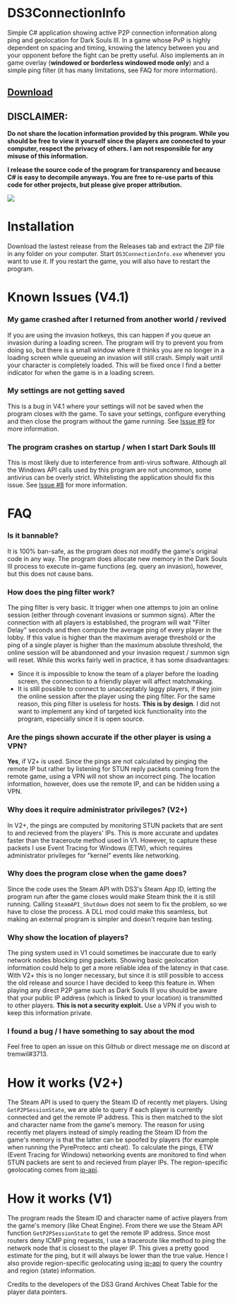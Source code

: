 # DS3ConnectionInfo
Simple C# application showing active P2P connection information along ping and geolocation for Dark Souls III. In a game whose PvP is highly dependent on spacing and timing, knowing the latency between you and your opponent before the fight can be pretty useful. Also implements an in game overlay (**windowed or borderless windowed mode only**) and a simple ping filter (it has many limitations, see FAQ for more information).

## [Download](https://github.com/tremwil/DS3ConnectionInfo/releases/download/V4.2/DS3ConnectionInfo-V4.2.zip)

## DISCLAIMER: 
**Do not share the location information provided by this program. While you should be free to view it yourself since the players are connected to your computer, respect the privacy of others. I am not responsible for any misuse of this information.**

**I release the source code of the program for transparency and because C# is easy to decompile anyways. You are free to re-use parts of this code for other projects, but please give proper attribution.** 

![](https://s01.geekpic.net/di-L8U0SH.png)

# Installation
Download the lastest release from the Releases tab and extract the ZIP file in any folder on your computer. Start `DS3ConnectionInfo.exe` whenever you want to use it. If you restart the game, you will also have to restart the program.

# Known Issues (V4.1)

### My game crashed after I returned from another world / revived
If you are using the invasion hotkeys, this can happen if you queue an invasion during a loading screen. The program will try to prevent you from doing so, but there is a small window where it thinks you are no longer in a loading screen while queueing an invasion will still crash. Simply wait until your character is completely loaded. This will be fixed once I find a better indicator for when the game is in a loading screen.

### My settings are not getting saved
This is a bug in V4.1 where your settings will not be saved when the program closes with the game. To save your settings, configure everything and then close the program without the game running. See [Issue #9](https://github.com/tremwil/DS3ConnectionInfo/issues/9) for more information.

### The program crashes on startup / when I start Dark Souls III
This is most likely due to interference from anti-virus software. Although all the Windows API calls used by this program are not uncommon, some antivirus can be overly strict. Whitelisting the application should fix this issue. See [Issue #8](https://github.com/tremwil/DS3ConnectionInfo/issues/8) for more information.

# FAQ

### Is it bannable?
It is 100% ban-safe, as the program does not modify the game's original code in any way. The program does allocate new memory in the Dark Souls III process to execute in-game functions (eg. query an invasion), however, but this does not cause bans.

### How does the ping filter work?
The ping filter is very basic. It trigger when one attemps to join an online session (either through covenant invasions or summon signs). After the connection with all players is established, the program will wait "Filter Delay" seconds and then compute the average ping of every player in the lobby. If this value is higher than the maximum average threshold or the ping of a single player is higher than the maximum absolute threshold, the online session will be abandonned and your invasion request / summon sign will reset. While this works fairly well in practice, it has some disadvantages:
- Since it is impossible to know the team of a player before the loading screen, the connection to a friendly player will affect matchmaking. 
- It is still possible to connect to unacceptably laggy players, if they join the online session after the player using the ping filter. For the same reason, this ping filter is useless for hosts. **This is by design**. I did not want to implement any kind of targeted kick functionality into the program, especially since it is open source.

### Are the pings shown accurate if the other player is using a VPN?
**Yes**, if V2+ is used. Since the pings are not calculated by pinging the remote IP but rather by listening for STUN reply packets coming from the remote game, using a VPN will not show an incorrect ping. The location information, however, does use the remote IP, and can be hidden using a VPN.

### Why does it require administrator privileges? (V2+)
In V2+, the pings are computed by monitoring STUN packets that are sent to and recieved from the players' IPs. This is more accurate and updates faster than the traceroute method used in V1. However, to capture these packets I use Event Tracing for Windows (ETW), which requires administrator privileges for "kernel" events like networking. 

### Why does the program close when the game does?
Since the code uses the Steam API with DS3's Steam App ID, letting the program run after the game closes would make Steam think the it is still running. Calling `SteamAPI_Shutdown` does not seem to fix the problem, so we have to close the process. A DLL mod could make this seamless, but making an external program is simpler and doesn't require ban testing.

### Why show the location of players?
The ping system used in V1 could sometimes be inaccurate due to early network nodes blocking ping packets. Showing basic geolocation information could help to get a more reliable idea of the latency in that case. With V2+ this is no longer necessary, but since it is still possible to access the old release and source I have decided to keep this feature in. When playing any direct P2P game such as Dark Souls III you should be aware that your public IP address (which is linked to your location) is transmitted to other players. **This is not a security exploit.** Use a VPN if you wish to keep this information private.

### I found a bug / I have something to say about the mod
Feel free to open an issue on this Github or direct message me on discord at tremwil#3713.

# How it works (V2+)
The Steam API is used to query the Steam ID of recently met players. Using `GetP2PSessionState`, we are able to query if each player is currently connected and get the remote IP address. This is then matched to the slot and character name from the game's memory. The reason for using recently met players instead of simply reading the Steam ID from the game's memory is that the latter can be spoofed by players (for example when running the PyreProtecc anti cheat). To calculate the pings, ETW (Event Tracing for Windows) networking events are monitored to find when STUN packets are sent to and recieved from player IPs. The region-specific geolocating comes from [ip-api](https://ip-api.com).

# How it works (V1)
The program reads the Steam ID and character name of active players from the game's memory (like Cheat Engine). From there we use the Steam API function `GetP2PSessionState` to get the remote IP address. Since most routers deny ICMP ping requests, I use a traceroute like method to ping the network node that is closest to the player IP. This gives a pretty good estimate for the ping, but it will always be lower than the true value. Hence I also provide region-specific geolocating using [ip-api](https://ip-api.com) to query the country and region (state) information.

Credits to the developers of the DS3 Grand Archives Cheat Table for the player data pointers.

